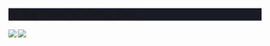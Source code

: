 <div style="background: rgb(26, 27, 39)">
<h2>Hi My name is Yama_can.</h2>

<a href="https://github.com/yama-can">
  <img align="left" src="https://github-readme-stats.vercel.app/api?username=yama-can&show_icons=true&theme=tokyonight" />
</a>
<a href="https://github.com/yama-can">
  <img align="left" src="https://github-readme-stats.vercel.app/api/top-langs/?username=yama-can&layout=compact&show_icons=true&theme=tokyonight" />
</a>
</div>
